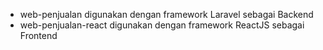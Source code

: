 - web-penjualan digunakan dengan framework Laravel sebagai Backend
- web-penjualan-react digunakan dengan framework ReactJS sebagai Frontend
